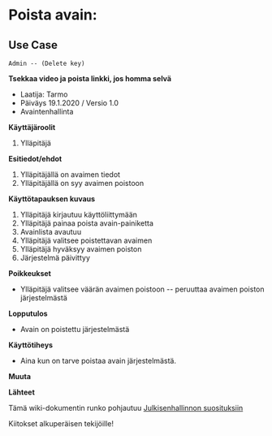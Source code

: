 # Poista avain:
## Use Case 


```plantuml
Admin -- (Delete key)
```

__Tsekkaa video ja poista linkki, jos homma selvä__
* Laatija: Tarmo
* Päiväys 19.1.2020 / Versio 1.0 
* Avaintenhallinta
	
**Käyttäjäroolit**	

1. Ylläpitäjä

**Esitiedot/ehdot**	

1. Ylläpitäjällä on avaimen tiedot 
2. Ylläpitäjällä on syy avaimen poistoon

**Käyttötapauksen kuvaus**

1. Ylläpitäjä kirjautuu käyttöliittymään
2. Ylläpitäjä painaa poista avain-painiketta
3. Avainlista avautuu
4. Ylläpitäjä valitsee poistettavan avaimen
5. Ylläpitäjä hyväksyy avaimen poiston
6. Järjestelmä päivittyy

**Poikkeukset**
 
* Ylläpitäjä valitsee väärän avaimen poistoon -- peruuttaa avaimen poiston järjestelmästä	

	
**Lopputulos**	

* Avain on poistettu järjestelmästä

**Käyttötiheys** 

* Aina kun on tarve poistaa avain järjestelmästä.

**Muuta**	


**Lähteet**

Tämä wiki-dokumentin runko pohjautuu [Julkisenhallinnon suosituksiin](http://www.jhs-suositukset.fi/web/guest/jhs/recommendations/173)

Kiitokset alkuperäisen tekijöille!

